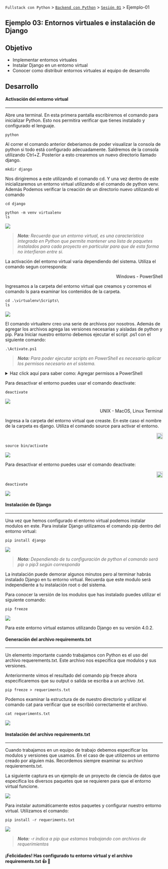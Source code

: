 `Fullstack con Python` > [`Backend con Python`](../../Readme.md) > [`Sesión 01`](../Readme.md) > Ejemplo-01
## Ejemplo 03: Entornos virtuales e instalación de Django

## Objetivo

- Implementar entornos virtuales
- Instalar Django en un entorno virtual
- Conocer como distribuir entornos virtuales al equipo de desarrollo



## Desarrollo


#### Activación del entorno virtual
***
Abre una terminal. En esta primera pantalla escribiremos el comando para inicializar Python. Esto nos permitira verificar que tienes instalado y configurado el lenguaje.

   ```console
   python
   ```
Al correr el comando anterior deberiamos de poder visualizar la consola de python si todo está configurado adecuadamente. Saldremos de la consola utilizando Ctrl+Z. Posterior a esto crearemos un nuevo directorio llamado django.

   ```console
   mkdir django
   ```
Nos dirigiremos a este utilizando el comando cd. Y una vez dentro de este inicializaremos un entorno virtual utilizando el el comando de python venv. Además Podemos verificar la creación de un directorio nuevo utilizando el comando

   ```console
   cd django
   ```

   ```console
python -m venv virtualenv
ls
   ```



   ![](img/Ejemplo1_1.jpg)
 


   >*__Nota:__ Recuerda que un entorno virtual, es una característica integrada en Python que  permite mantener una lista de paquetes instalados para cada proyecto en particular para que de esta forma no interfieran entre si.*

La activación del entorno virtual varia dependiendo del sistema. Utiliza el comando segun corresponda:

<p align="right">
	Windows - PowerShell
</p>

Ingresamos a la carpeta del entorno virtual que creamos y corremos el comando ls para examinar los contenidos de la carpeta.
   ```console
cd .\virtualenv\Scripts\
ls
   ```

![](img/Ejemplo1_2.jpg)

El comando virtualenv creo una serie de archivos por nosotros. Además de agregar los archivos agrega las versiones necesarias y aisladas de python y pip. Para Iniciar nuestro entorno debemos ejecutar el script .ps1 con el siguiente comando: 

   ```console
   .\Activate.ps1
   ```
> *__Nota:__ Para poder ejecutar scripts en PowerShell es necesario aplicar los permisos necesario en el sistema.*

<details><summary>Haz click aquí para saber como: Agregar permisos a PowerShell</summary>
<p>
En una consola de PowerShell escribe: 

    ```
       Set-ExecutionPolicy -ExecutionPolicy bypass 
    ```

</p>
</details>

Para desactivar el entorno puedes usar el comando deactivate:

   ```console
   deactivate
   ```
   ![](img/Ejemplo1_3.jpg)


<p align="right">
	UNIX - MacOS, Linux Terminal
</p>
Ingresa a la carpeta del entorno virtual que creaste. En este caso el nombre de la carpeta es django.  Utiliza el comando source para activar el entorno.

<p align="right">
<img width="20px" src="img/mac.jpg">
</p>

   ```console
   source bin/activate
   ```

   ![](img/2.png)

Para desactivar el entorno puedes usar el comando deactivate:

<p align="right">
<img width="20px" src="img/mac.jpg">
</p>

   ```console
   deactivate
   ```
   ![](img/3.png)


#### Instalación de Django
***
Una vez que hemos configurado el entorno virtual podemos instalar modulos en este. Para instalar Django utilizamos el comando pip dentro del entorno virtual:

   ```console
   pip install django
   ```
![](img/Ejemplo1_4.jpg)

>*__Nota:__ Dependiendo de tu configuración de python el comando será pip o pip3 según corresponda*

La instalación puede demorar algunos minutos pero al terminar habrás instalado Django en tu entorno virtual. Recuerda que este modulo será independiente a tu instalación root o del sistema.

Para conocer la versión de los modulos que has instalado puedes utilizar el siguiente comando:

   ```console
   pip freeze
   ```
  ![](img/Ejemplo1_5.jpg)

  Para este entorno virtual estamos utilizando Django en su versión 4.0.2.

 #### Generación del archivo requirements.txt
***

Un elemento importante cuando trabajamos con Python es el uso del archivo requerements.txt. Este archivo nos especifíca que modulos y sus versiones.

Anteriormente vimos el resultado del comando pip freeze ahora especificaremos que su output o salida se escriba a un archivo .txt.

   ```console
   pip freeze > requeriments.txt
   ```
Podemos examinar la estructura de de nuestro directorio y utilizar el comando cat para verificar que se escribió correctamente el archivo.

   ```console
   cat requeriments.txt
   ```

   ![](img/Ejemplo1_6.jpg)

 #### Instalación del archivo requirements.txt
***
Cuando trabajamos en un equipo de trabajo debemos especificar los modulos y versiones que usamos. En el caso de que utilizemos un entorno creado por alguien más. Recordemos siempre examinar su archivo requierements.txt.

La siguiente captura es un ejemplo de un proyecto de ciencia de datos que especifica los diversos paquetes que se requieren para que el entorno virtual funcione.

   ![](img/Ejemplo1_7.jpg)

Para instalar automáticamente estos paquetes y configurar nuestro entorno virtual. Utilizamos el comando:

   ```console
   pip install -r requeriments.txt
   ```
 ![](img/Ejemplo1_8.jpg)

>*__Nota:__ -r indica a pip que estamos trabajando con archivos de requerimientos*

#### ¡Felicidades! Has configurado tu entorno virtual y el archivo requirements.txt :+1: :1st_place_medal:

